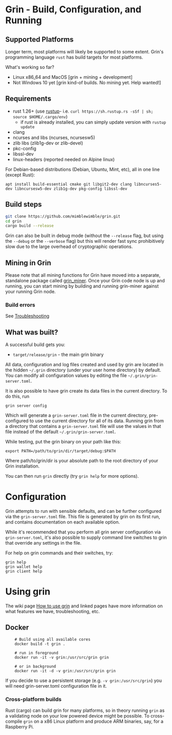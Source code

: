 # Grin - Build, Configuration, and Running

## Supported Platforms

Longer term, most platforms will likely be supported to some extent.
Grin's programming language `rust` has build targets for most platforms.

What's working so far?
* Linux x86\_64 and MacOS [grin + mining + development]
* Not Windows 10 yet [grin kind-of builds. No mining yet. Help wanted!]

## Requirements

- rust 1.26+ (use [rustup]((https://www.rustup.rs/))- i.e. `curl https://sh.rustup.rs -sSf | sh; source $HOME/.cargo/env`)
  - if rust is already installed, you can simply update version with `rustup update`
- clang
- ncurses and libs (ncurses, ncursesw5)
- zlib libs (zlib1g-dev or zlib-devel)
- pkc-config
- libssl-dev
- linux-headers (reported needed on Alpine linux)

For Debian-based distributions (Debian, Ubuntu, Mint, etc), all in one line (except Rust):
```
apt install build-essential cmake git libgit2-dev clang libncurses5-dev libncursesw5-dev zlib1g-dev pkg-config libssl-dev
```

## Build steps

```sh
git clone https://github.com/mimblewimble/grin.git
cd grin
cargo build --release
```
Grin can also be built in debug mode (without the `--release` flag, but using the `--debug` or the `--verbose` flag) but this will render fast sync prohibitively slow due to the large overhead of cryptographic operations.

## Mining in Grin

Please note that all mining functions for Grin have moved into a separate, standalone package called
[grin_miner](https://github.com/mimblewimble/grin-miner). Once your Grin code node is up and running,
you can start mining by building and running grin-miner against your running Grin node.

### Build errors

See [Troubleshooting](https://github.com/mimblewimble/docs/wiki/Troubleshooting)

## What was built?

A successful build gets you:

 - `target/release/grin` - the main grin binary

All data, configuration and log files created and used by grin are located in the hidden
`~/.grin` directory (under your user home directory) by default. You can modify all configuration
values by editing the file `~/.grin/grin-server.toml`.

It is also possible to have grin create its data files in the current directory. To do this, run

```
grin server config
```

Which will generate a `grin-server.toml` file in the current directory, pre-configured to use
the current directory for all of its data. Running grin from a directory that contains a
`grin-server.toml` file will use the values in that file instead of the default
`~/.grin/grin-server.toml`.

While testing, put the grin binary on your path like this:

```
export PATH=/path/to/grin/dir/target/debug:$PATH
```
Where path/to/grin/dir is your absolute path to the root directory of your Grin installation. 

You can then run `grin` directly (try `grin help` for more options).

# Configuration

Grin attempts to run with sensible defaults, and can be further configured via
the `grin-server.toml` file. This file is generated by grin on its first run, and
contains documentation on each available option. 

While it's recommended that you perform all grin server configuration via
`grin-server.toml`, it's also possible to supply command line switches to grin that
override any settings in the file.

For help on grin commands and their switches, try:

```
grin help
grin wallet help
grin client help
```

# Using grin

The wiki page [How to use grin](https://github.com/mimblewimble/docs/wiki/How-to-use-grin)
and linked pages have more information on what features we have,
troubleshooting, etc.

## Docker

        # Build using all available cores
        docker build -t grin .

        # run in foreground
        docker run -it -v grin:/usr/src/grin grin

        # or in background
        docker run -it -d -v grin:/usr/src/grin grin

If you decide to use a persistent storage (e.g. ```-v grin:/usr/src/grin```) you will need grin-server.toml configuration file in it.

### Cross-platform builds

Rust (cargo) can build grin for many platforms, so in theory running `grin`
as a validating node on your low powered device might be possible.
To cross-compile `grin` on a x86 Linux platform and produce ARM binaries,
say, for a Raspberry Pi.

